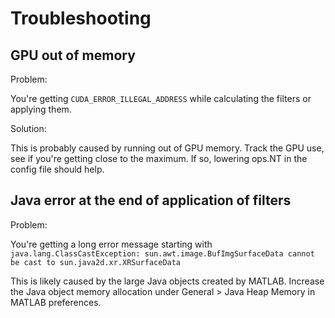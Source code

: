 # Troubleshooting

## GPU out of memory
Problem:

You're getting `CUDA_ERROR_ILLEGAL_ADDRESS` while calculating
the filters or applying them.

Solution:

This is probably caused by running out of GPU memory. Track
the GPU use, see if you're getting close to the maximum. If
so, lowering ops.NT in the config file should help.

## Java error at the end of application of filters
Problem:

You're getting a long error message starting with
`java.lang.ClassCastException: sun.awt.image.BufImgSurfaceData cannot be cast to sun.java2d.xr.XRSurfaceData`

This is likely caused by the large Java objects created by MATLAB.
Increase the Java object memory allocation under
General > Java Heap Memory in MATLAB preferences.
